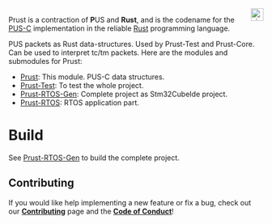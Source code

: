 <a href="http://www.visionspace.com">
   <img src="https://www.visionspace.com/img/VISIONSPACE_HZ_BLACK_HR.png" alt="visionspace logo" title="visionspace_cicd" align="right" height="25px" />
</a>

Prust is a contraction of **P**US and **Rust**, and is the codename for the [PUS-C](https://ecss.nl/standard/ecss-e-st-70-41c-space-engineering-telemetry-and-telecommand-packet-utilization-15-april-2016/) implementation in the reliable [Rust](https://www.rust-lang.org/) programming language. 

<!-- There is a github wiki provided with explanations about how to use this project please refer to the links below for more information;
* [How To Run This Project](https://github.com/visionspacetec/Prust/wiki/How-to-Run-This-Project)
* [How to Use the Client Crate](https://github.com/visionspacetec/Prust/wiki/How-to-Use-the-Client-Crate)
* [How to Add a Function](https://github.com/visionspacetec/Prust/wiki/How-to-Add-a-Function) -->
PUS packets as Rust data-structures. Used by Prust-Test and Prust-Core. Can be used to interpret tc/tm packets. 
Here are the modules and submodules for Prust:

- [Prust](https://github.com/visionspacetec/Prust): This module. PUS-C data structures.  
- [Prust-Test](https://github.com/visionspacetec/Prust-Test): To test the whole project.
- [Prust-RTOS-Gen](https://github.com/visionspacetec/Prust-RTOS-Gen): Complete project as Stm32CubeIde project.
- [Prust-RTOS](https://github.com/visionspacetec/Prust-RTOS): RTOS application part.

# Build

See [Prust-RTOS-Gen](https://github.com/visionspacetec/Prust-RTOS-Gen) to build the complete project.


## Contributing

If you would like help implementing a new feature or fix a bug, check out our **[Contributing](https://github.com/visionspacetec/Prust/blob/master/.github/contributing.md)** page and the **[Code of Conduct](https://github.com/visionspacetec/Prust/blob/master/.github/code_of_conduct.md)**!
